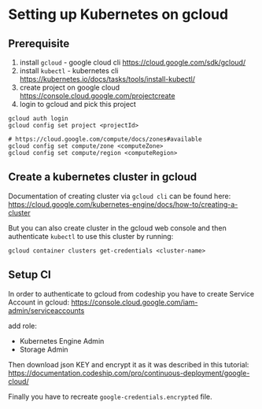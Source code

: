 # Setting up Kubernetes on gcloud

## Prerequisite

1. install `gcloud` - google cloud cli https://cloud.google.com/sdk/gcloud/
2. install `kubectl` - kubernetes cli https://kubernetes.io/docs/tasks/tools/install-kubectl/
3. create project on google cloud https://console.cloud.google.com/projectcreate
4. login to gcloud and pick this project

```
gcloud auth login
gcloud config set project <projectId>

# https://cloud.google.com/compute/docs/zones#available
gcloud config set compute/zone <computeZone>
gcloud config set compute/region <computeRegion>
```

## Create a kubernetes cluster in gcloud

Documentation of creating cluster via `gcloud cli` can be found here: https://cloud.google.com/kubernetes-engine/docs/how-to/creating-a-cluster

But you can also create cluster in the gcloud web console and then authenticate `kubectl` to use this cluster by running:

`gcloud container clusters get-credentials <cluster-name>`

## Setup CI

In order to authenticate to gcloud from codeship you have to create Service Account in gcloud: https://console.cloud.google.com/iam-admin/serviceaccounts

add role:
- Kubernetes Engine Admin
- Storage Admin

Then download json KEY and encrypt it as it was described in this tutorial: https://documentation.codeship.com/pro/continuous-deployment/google-cloud/

Finally you have to recreate `google-credentials.encrypted` file.

